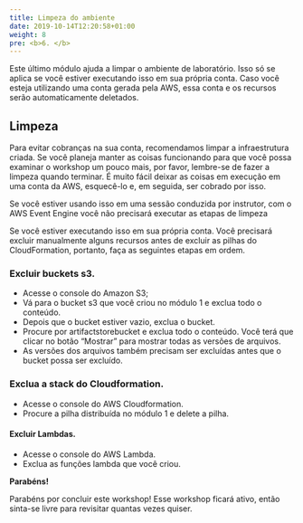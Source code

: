 ```yaml
---
title: Limpeza do ambiente
date: 2019-10-14T12:20:58+01:00
weight: 8
pre: <b>6. </b>
---
```


Este último módulo ajuda a limpar o ambiente de laboratório. Isso só se aplica se você estiver executando isso em sua própria conta. Caso você esteja utilizando uma conta gerada pela AWS, essa conta e os recursos serão automaticamente deletados.

## Limpeza

Para evitar cobranças na sua conta, recomendamos limpar a infraestrutura criada. Se você planeja manter as coisas funcionando para que você possa examinar o workshop um pouco mais, por favor, lembre-se de fazer a limpeza quando terminar. É muito fácil deixar as coisas em execução em uma conta da AWS, esquecê-lo e, em seguida, ser cobrado por isso.

Se você estiver usando isso em uma sessão conduzida por instrutor, com o AWS Event Engine você não precisará executar as etapas de limpeza

Se você estiver executando isso em sua própria conta. Você precisará excluir manualmente alguns recursos antes de excluir as pilhas do CloudFormation, portanto, faça as seguintes etapas em ordem.

### Excluir buckets s3.

* Acesse o console do Amazon S3;
* Vá para o bucket s3 que você criou no módulo 1 e exclua todo o conteúdo.
* Depois que o bucket estiver vazio, exclua o bucket.
* Procure por artifactstorebucket e exclua todo o conteúdo. Você terá que clicar no botão “Mostrar” para mostrar todas as versões de arquivos. 
* As versões dos arquivos também precisam ser excluídas antes que o bucket possa ser excluído.

### Exclua a stack do Cloudformation.
* Acesse o console do AWS Cloudformation.
* Procure a pilha distribuída no módulo 1 e delete a pilha.

#### Excluir Lambdas.
* Acesse o console do AWS Lambda.
* Exclua as funções lambda que você criou.

**Parabéns!**

Parabéns por concluir este workshop! Esse workshop ficará ativo, então sinta-se livre para revisitar quantas vezes quiser.